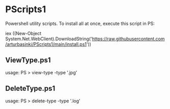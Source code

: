 # PScripts1

Powershell utility scripts. To install all at once, execute this script in PS:

iex ((New-Object System.Net.WebClient).DownloadString('https://raw.githubusercontent.com/arturbasinki/PScripts1/main/install.ps1'))

## ViewType.ps1

usage:
PS > view-type -type '.jpg'

## DeleteType.ps1

usage:
PS > delete-type -type '.log'
